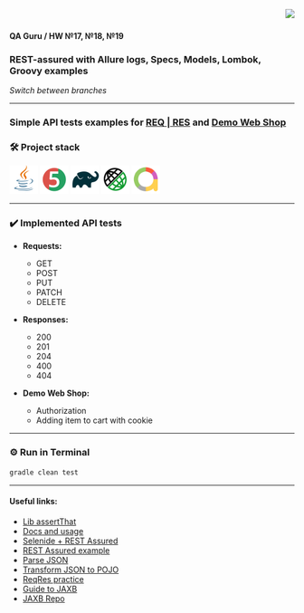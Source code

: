 <p align="right">
<a href="https://visitor-badge-reloaded.herokuapp.com/badge?page_id=Lena-sazh.Rest-Assured&color=007B01&style=plastic&logo=Github&text=Hello_Visitors!">
  <img src="https://visitor-badge-reloaded.herokuapp.com/badge?page_id=Lena-sazh.Rest-Assured&color=007B01&style=plastic&logo=Github&text=Hello_Visitors!"/>
</a>
</p>

#### QA Guru / HW №17, №18, №19
### REST-assured with Allure logs, Specs, Models, Lombok, Groovy examples
*Switch between branches*
___

### Simple API tests examples for [REQ | RES](https://reqres.in/) and [Demo Web Shop](http://demowebshop.tricentis.com/)

### :hammer_and_wrench: Project stack

<code><img height="50" title="Java" src="https://github.com/Lena-Sazh/Lena-Sazh/blob/main/src/test/resources/logo/Java.svg"></code>
<code><img height="50" title="JUnit 5" src="https://github.com/Lena-Sazh/Lena-Sazh/blob/main/src/test/resources/logo/JUnit5.svg"></code>
<code><img height="50" title="Gradle" src="https://github.com/Lena-Sazh/Lena-Sazh/blob/main/src/test/resources/logo/Gradle.svg"></code>
<code><img height="50" title="Rest-Assured" src="https://github.com/Lena-Sazh/Lena-Sazh/blob/main/src/test/resources/logo/Rest-Assured.svg"></code>
<code><img height="50" title="Allure Report" src="https://github.com/Lena-Sazh/Lena-Sazh/blob/main/src/test/resources/logo/Allure_Report.svg"></code>

___

### :heavy_check_mark: Implemented API tests
  
* **Requests:**
  - GET
  - POST
  - PUT
  - PATCH
  - DELETE

* **Responses:**
  - 200
  - 201
  - 204
  - 400
  - 404

 * **Demo Web Shop:**
   - Authorization
   - Adding item to cart with cookie

___

### :gear: Run in Terminal

```bash
gradle clean test
```

___

#### Useful links:

* <a href="https://assertj.github.io/doc/">Lib assertThat</a>
* <a href="https://github.com/rest-assured/rest-assured/wiki/usage">Docs and usage</a>
* <a href="https://github.com/autotests-cloud/allure-qaguru">Selenide + REST Assured</a>
* <a href="https://github.com/kadehar/rest-assured-example">REST Assured example</a>
* <a href="https://jsonlint.com/">Parse JSON</a>
* <a href="http://www.jsonschema2pojo.org/">Transform JSON to POJO</a>
* <a href="https://reqres.in/">ReqRes practice</a>
* <a href="https://www.baeldung.com/jaxb">Guide to JAXB</a>
* <a href="https://github.com/javaee/jaxb-v2">JAXB Repo</a>
